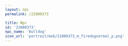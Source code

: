 ```yaml
---
layout: npc
permalink: /21000373

title: Npc
id: '21000373'
npc_name: 'Bulldog'
icon_url: 'portrait/mob/21000373_m_firedognormal_p.png'
---
```

